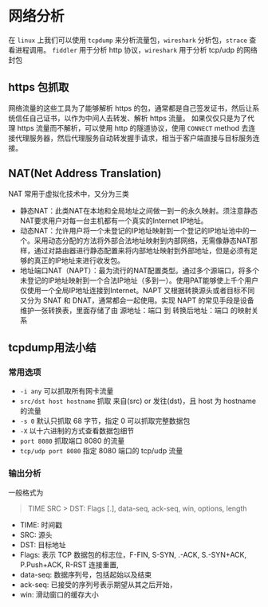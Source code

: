 # 网络分析

在 `linux` 上我们可以使用 `tcpdump` 来分析流量包，`wireshark` 分析包，`strace` 查看进程调用。
`fiddler` 用于分析 http 协议，`wireshark` 用于分析 tcp/udp 的网络封包

## https 包抓取
网络流量的这些工具为了能够解析 https 的包，通常都是自己签发证书，然后让系统信任自己证书，以作为中间人去转发、解析 https 流量。
如果仅仅只是为了代理 https 流量而不解析，可以使用 http 的隧道协议，使用 `CONNECT` method 去连接代理服务器，然后代理服务自动转发握手请求，相当于客户端直接与目标服务连接。

## NAT(Net Address Translation) 
NAT 常用于虚拟化技术中，又分为三类
- 静态NAT：此类NAT在本地和全局地址之间做一到一的永久映射。须注意静态NAT要求用户对每一台主机都有一个真实的Internet IP地址。
- 动态NAT：允许用户将一个未登记的IP地址映射到一个登记的IP地址池中的一个。采用动态分配的方法将外部合法地址映射到内部网络，无需像静态NAT那样，通过对路由器进行静态配置来将内部地址映射到外部地址，但是必须有足够的真正的IP地址来进行收发包。
- 地址端口NAT（NAPT）：最为流行的NAT配置类型。通过多个源端口，将多个未登记的IP地址映射到一个合法IP地址（多到一）。使用PAT能够使上千个用户仅使用一个全局IP地址连接到Internet。NAPT 又根据转换源头或者目标不同又分为 SNAT 和 DNAT，通常都会一起使用。实现 NAPT 的常见手段是设备维护一张转换表，里面存储了由 源地址：端口 到 转换后地址：端口 的映射关系

## tcpdump用法小结
### 常用选项
- `-i any` 可以抓取所有网卡流量
- `src/dst host hostname` 抓取 来自(src) or 发往(dst)，且 host 为 hostname 的流量
- `-s 0` 默认只抓取 68 字节，指定 0 可以抓取完整数据包
- `-X` 以十六进制的方式查看数据包细节
- `port 8080` 抓取端口 8080 的流量
- `tcp/udp port 8080` 指定 8080 端口的 tcp/udp 流量

### 输出分析
一般格式为
> TIME SRC > DST: Flags [.], data-seq, ack-seq, win, options, length

- TIME: 时间戳
- SRC: 源头
- DST: 目标地址
- Flags: 表示 TCP 数据包的标志位，F-FIN, S-SYN, .-ACK, S.-SYN+ACK, P.Push+ACK, R-RST 连接重置, 
- data-seq: 数据序列号，包括起始以及结束
- ack-seq: 已接受的序列号表示期望从其之后开始，
- win: 滑动窗口的缓存大小
